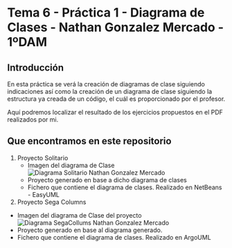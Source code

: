 # **Tema 6 - Práctica 1 - Diagrama de Clases - Nathan Gonzalez Mercado - 1ºDAM**

## Introducción

En esta práctica se verá la creación de diagramas de clase siguiendo indicaciones así como la creación de un diagrama de clase siguiendo la estructura ya creada de un código, el cuál es proporcionado por el profesor.

Aquí podremos localizar el resultado de los ejercicios propuestos en el PDF realizados por mi.

## Que encontramos en este repositorio

1. Proyecto Solitario
   - Imagen del diagrama de Clase
![Diagrama Solitario Nathan Gonzalez Mercado](https://github.com/Nathan-GM/Practica1-Diagrama_De_Clases/assets/158311460/ffb63ee3-0eea-40fa-89b7-e623279d2f92)
   - Proyecto generado en base a dicho diagrama de clases
   - Fichero que contiene el diagrama de clases. Realizado en NetBeans - EasyUML
2. Proyecto Sega Columns
  - Imagen del diagrama de Clase del proyecto
    ![Diagrama SegaCollums Nathan Gonzalez Mercado](https://github.com/Nathan-GM/Practica1-Diagrama_De_Clases/assets/158311460/497850c8-2106-43ed-a41c-924462415599)
  - Proyecto generado en base al diagrama generado.
  - Fichero que contiene el diagrama de clases. Realizado en ArgoUML
